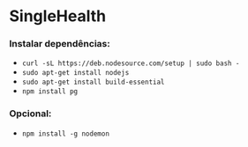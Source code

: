 # SingleHealth

### Instalar dependências:

* `curl -sL https://deb.nodesource.com/setup | sudo bash -`
* `sudo apt-get install nodejs`
* `sudo apt-get install build-essential`
* `npm install pg`

### Opcional:

* `npm install -g nodemon`
